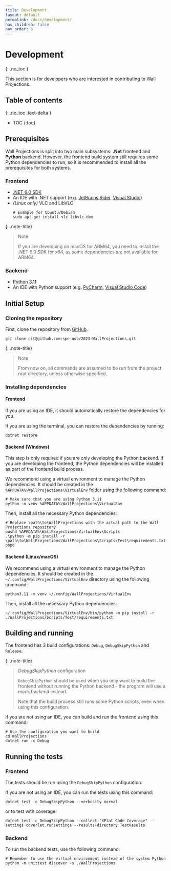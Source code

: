 ```yaml
---
title: Development
layout: default
permalink: /docs/development/
has_children: false
nav_order: 3
---
```


# Development
{: .no_toc }

This section is for developers who are interested in contributing to Wall Projections.

## Table of contents
{: .no_toc .text-delta }

- TOC
{:toc}

## Prerequisites

Wall Projections is split into two main subsystems: **.Net** frontend and **Python** backend.
However, the frontend build system still requires some Python dependencies to run,
so it is recommended to install all the prerequisites for both systems.

### Frontend

- [.NET 6.0 SDK](https://dotnet.microsoft.com/download/dotnet)
- An IDE with .NET support
  (e.g. [JetBrains Rider](https://www.jetbrains.com/rider/), [Visual Studio](https://visualstudio.microsoft.com/))
- _(Linux only)_ VLC and LibVLC
  ```shell
  # Example for Ubuntu/Debian
  sudo apt-get install vlc libvlc-dev
  ```

{: .note-title}
> Note
>
> If you are developing on macOS for ARM64, you need to install the .NET 6.0 SDK for x64,
> as some dependencies are not available for ARM64.

### Backend

- [Python 3.11](https://www.python.org/downloads/)
- An IDE with Python support
  (e.g. [PyCharm](https://www.jetbrains.com/pycharm/), [Visual Studio Code](https://code.visualstudio.com/))

## Initial Setup

### Cloning the repository

First, clone the repository from [GitHub](https://github.com/spe-uob/2023-WallProjections).

```shell
git clone git@github.com:spe-uob/2023-WallProjections.git
```

{: .note-title}
> Note
>
> From now on, all commands are assumed to be run from the project root directory, unless otherwise specified.

### Installing dependencies

#### Frontend

If you are using an IDE, it should automatically restore the dependencies for you.

If you are using the terminal, you can restore the dependencies by running:

```shell
dotnet restore
```

#### Backend (Windows)

This step is only required if you are only developing the Python backend.
If you are developing the frontend, the Python dependencies will be installed as part of the frontend build process.

We recommend using a virtual environment to manage the Python dependencies.
It should be created in the `%APPDATA%\WallProjections\VirtualEnv` folder
using the following command:

```shell
# Make sure that you are using Python 3.11
python -m venv %APPDATA%\WallProjections\VirtualEnv
```

Then, install all the necessary Python dependencies:

```shell
# Replace \path\to\WallProjections with the actual path to the Wall Projections repository
pushd %APPDATA%\WallProjections\VirtualEnv\Scripts
.\python -m pip install -r \path\to\WallProjections\WallProjections\Scripts\Test\requirements.txt
popd
```

#### Backend (Linux/macOS)

We recommend using a virtual environment to manage the Python dependencies.
It should be created in the `~/.config/WallProjections/VirtualEnv` directory
using the following command:

```shell
python3.11 -m venv ~/.config/WallProjections/VirtualEnv
```

Then, install all the necessary Python dependencies:

```shell
~/.config/WallProjections/VirtualEnv/bin/python -m pip install -r ./WallProjections/Scripts/Test/requirements.txt
```

## Building and running

The frontend has 3 build configurations: `Debug`, `DebugSkipPython` and `Release`.

{: .note-title}
> _DebugSkipPython_ configuration
> 
> `DebugSkipPython` should be used when you only want to build the frontend without running the Python backend -
the program will use a mock backend instead.
> 
> Note that the build process still runs some Python scripts, even when using this configuration.

If you are not using an IDE, you can build and run the frontend using this command:
```shell
# Use the configuration you want to build
cd WallProjections
dotnet run -c Debug 
```

## Running the tests

### Frontend

The tests should be run using the `DebugSkipPython` configuration.

If you are not using an IDE, you can run the tests using this command:
```shell
dotnet test -c DebugSkipPython --verbosity normal
```
or to test with coverage:
```shell
dotnet test -c DebugSkipPython --collect:"XPlat Code Coverage" --settings coverlet.runsettings --results-directory TestResults
```

### Backend

To run the backend tests, use the following command:
```shell
# Remember to use the virtual environment instead of the system Python
python -m unittest discover -s ./WallProjections
```